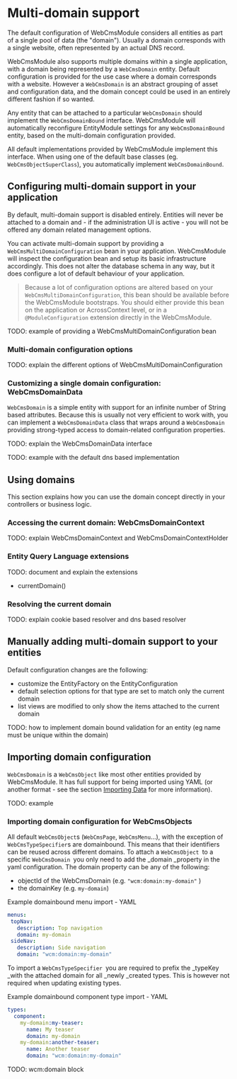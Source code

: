 # Multi-domain support

The default configuration of WebCmsModule considers all entities as part of a single pool of data \(the "domain"\).  Usually a domain corresponds with a single website, often represented by an actual DNS record.

WebCmsModule also supports multiple domains within a single application, with a domain being represented by a `WebCmsDomain` entity.  Default configuration is provided for the use case where a domain corresponds with a website.  However a `WebCmsDomain` is an abstract grouping of asset and configuration data, and the domain concept could be used in an entirely different fashion if so wanted.

Any entity that can be attached to a particular `WebCmsDomain` should implement the `WebCmsDomainBound` interface.  WebCmsModule will automatically reconfigure EntityModule settings for any `WebCmsDomainBound` entity, based on the multi-domain configuration provided.

All default implementations provided by WebCmsModule implement this interface.  When using one of the default base classes \(eg. `WebCmsObjectSuperClass`\), you automatically implement `WebCmsDomainBound`.

## Configuring multi-domain support in your application

By default, multi-domain support is disabled entirely.  Entities will never be attached to a domain and - if the administration UI is active - you will not be offered any domain related management options.

You can activate multi-domain support by providing a `WebCmsMultiDomainConfiguration` bean in your application.  WebCmsModule will inspect the configuration bean and setup its basic infrastructure accordingly.  This does not alter the database schema in any way, but it does configure a lot of default behaviour of your application.

> Because a lot of configuration options are altered based on your `WebCmsMultiDomainConfiguration`, this bean should be available before the WebCmsModule bootstraps.  You should either provide this bean on the application or AcrossContext level, or in a `@ModuleConfiguration` extension directly in the WebCmsModule.

TODO: example of providing a WebCmsMultiDomainConfiguration bean

### Multi-domain configuration options

TODO: explain the different options of WebCmsMultiDomainConfiguration

### Customizing a single domain configuration: WebCmsDomainData

`WebCmsDomain` is a simple entity with support for an infinite number of String based attributes.  Because this is usually not very efficient to work with, you can implement a `WebCmsDomainData` class that wraps around a `WebCmsDomain` providing strong-typed access to domain-related configuration properties.

TODO: explain the WebCmsDomainData interface

TODO: example with the default dns based implementation

## Using domains

This section explains how you can use the domain concept directly in your controllers or business logic.

### Accessing the current domain: WebCmsDomainContext

TODO: explain WebCmsDomainContext and WebCmsDomainContextHolder

### Entity Query Language extensions

TODO: document and explain the extensions

* currentDomain\(\)

### Resolving the current domain

TODO: explain cookie based resolver and dns based resolver

## Manually adding multi-domain support to your entities

Default configuration changes are the following:

* customize the EntityFactory on the EntityConfiguration
* default selection options for that type are set to match only the current domain
* list views are modified to only show the items attached to the current domain

TODO: how to implement domain bound validation for an entity \(eg name must be unique within the domain\)

## Importing domain configuration

`WebCmsDomain` is a `WebCmsObject` like most other entities provided by WebCmsModule.  It has full support for being imported using YAML \(or another format - see the section [Importing Data](/chap-placeholder.adoc) for more information\).

TODO: example

### Importing domain configuration for WebCmsObjects

All default `WebCmsObject`s \(`WebCmsPage`, `WebCmsMenu`...\), with the exception of `WebCmsTypeSpecifier`s are domainbound. This means that their identifiers can be reused across different domains. To attach a `WebCmsObject `to a specific `WebCmsDomain `you only need to add the _domain _property in the yaml configuration. The domain property can be any of the following:

* objectId of the WebCmsDomain \(e.g. `"wcm:domain:my-domain"` \)
* the domainKey \(e.g. `my-domain`\)

Example domainbound menu import - YAML

```yaml
menus:
 topNav:
   description: Top navigation
   domain: my-domain
 sideNav:
   description: Side navigation
   domain: "wcm:domain:my-domain"
```

To import a `WebCmsTypeSpecifier `you are required to prefix the _typeKey _with the attached domain for all _newly _created types. This is however not required when updating existing types.

Example domainbound component type  import - YAML

```yaml
types:
  component:
    my-domain:my-teaser:
      name: My teaser
      domain: my-domain
    my-domain:another-teaser:
      name: Another teaser
      domain: "wcm:domain:my-domain"
```

TODO: wcm:domain block

